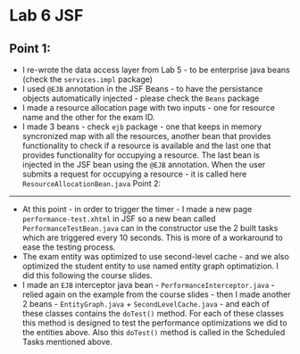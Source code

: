 Lab 6 JSF
=========

Point 1:
--------
* I re-wrote the data access layer from Lab 5 - to be enterprise java beans (check the `services.impl` package)
* I used `@EJB` annotation in the JSF Beans - to have the persistance objects automatically injected - please check the `Beans` package
* I made a resource allocation page with two inputs - one for resource name and the other for the exam ID.
* I made 3 beans - check `ejb` package - one that keeps in memory syncronized map with all the resources, another bean that provides functionality to check if a resource is available and the last one that provides functionality for occupying a resource. The last bean is injected in the JSF bean using the `@EJB` annotation. When the user submits a request for occupying a resource - it is called here `ResourceAllocationBean.java`
Point 2:
--------
* At this point - in order to trigger the timer - I made a new page `performance-test.xhtml` in JSF so a new bean called `PerformanceTestBean.java` can in the constructor use the 2 built tasks which are triggered every 10 seconds. This is more of a workaround to ease the testing process. 
* The exam entity was optimized to use second-level cache - and we also optimized the student entity to use named entity graph optimatizion. I did this following the course slides.
* I made an `EJB` interceptor java bean - `PerformanceInterceptor.java` - relied again on the example from the course slides - then I made another 2 beans - `EntityGraph.java` + `SecondLevelCache.java` - and each of these classes contains the `doTest()` method. For each of these classes this method is designed to test the performance optimizations we did to the entities above. Also this `doTest()` method is called in the Scheduled Tasks mentioned above. 
